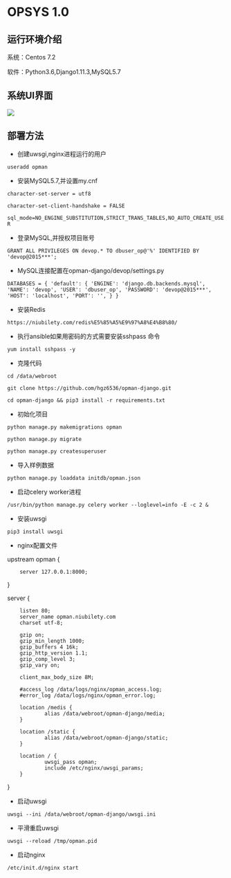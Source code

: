 # OPSYS 1.0

## 运行环境介绍 ##

系统：Centos 7.2

软件：Python3.6,Django1.11.3,MySQL5.7

## 系统UI界面 ##

![](https://github.com/amoyx/OPSYS/blob/master/images/opsys-v1.0.png)

## 部署方法 ##

- 创建uwsgi,nginx进程运行的用户

`useradd opman`

- 安装MySQL5.7,并设置my.cnf

`character-set-server = utf8`

`character-set-client-handshake = FALSE`

`sql_mode=NO_ENGINE_SUBSTITUTION,STRICT_TRANS_TABLES,NO_AUTO_CREATE_USER`

- 登录MySQL,并授权项目账号

`GRANT ALL PRIVILEGES ON devop.* TO dbuser_op@'%' IDENTIFIED BY 'devop@2015***';`

- MySQL连接配置在opman-django/devop/settings.py

`DATABASES = {
    'default': {
        'ENGINE': 'django.db.backends.mysql',
        'NAME': 'devop',
        'USER': 'dbuser_op',
        'PASSWORD': 'devop@2015***',
        'HOST': 'localhost',
        'PORT': '',
    }
}`

- 安装Redis

`https://niubilety.com/redis%E5%85%A5%E9%97%A8%E4%B8%80/`

- 执行ansible如果用密码的方式需要安装sshpass 命令

`yum install sshpass -y`

- 克隆代码

`cd /data/webroot`

`git clone https://github.com/hgz6536/opman-django.git`

`cd opman-django && pip3 install -r requirements.txt`

- 初始化项目

`python manage.py makemigrations opman`

`python manage.py migrate`

`python manage.py createsuperuser`

- 导入样例数据

`python manage.py loaddata initdb/opman.json`

- 启动celery worker进程

`/usr/bin/python manage.py celery worker --loglevel=info -E -c 2 &`

- 安装uwsgi

`pip3 install uwsgi`

- nginx配置文件

upstream opman {

        server 127.0.0.1:8000;
}

server {

        listen 80;
        server_name opman.niubilety.com
        charset utf-8;

        gzip on;
        gzip_min_length 1000;
        gzip_buffers 4 16k;
        gzip_http_version 1.1;
        gzip_comp_level 3;
        gzip_vary on;

        client_max_body_size 8M;

        #access_log /data/logs/nginx/opman_access.log;
        #error_log /data/logs/nginx/opman_error.log;

        location /medis {
                alias /data/webroot/opman-django/media;
        }

        location /static {
                alias /data/webroot/opman-django/static;
        }

        location / {
                uwsgi_pass opman;
                include /etc/nginx/uwsgi_params;
        }

}

- 启动uwsgi

`uwsgi --ini /data/webroot/opman-django/uwsgi.ini`

- 平滑重启uwsgi

`uwsgi --reload /tmp/opman.pid`

- 启动nginx

`/etc/init.d/nginx start`

